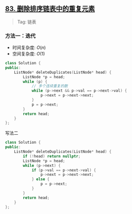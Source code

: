## [83. 删除排序链表中的重复元素](https://leetcode.cn/problems/remove-duplicates-from-sorted-list/description/)

> Tag: 链表

### 方法一：迭代
* 时间复杂度: ${O(n)}$
* 空间复杂度: ${O(1)}$
```cpp
class Solution {
public:
    ListNode* deleteDuplicates(ListNode* head) {
        ListNode *p = head;
        while (p) {
            // 多个连续重复的数
            while (p->next && p->val == p->next->val) {
                p->next = p->next->next;
            }
            p = p->next;
        }
        return head;
    }
};
```

写法二

```cpp
class Solution {
public:
    ListNode* deleteDuplicates(ListNode* head) {
        if (!head) return nullptr;
        ListNode *p = head;
        while (p->next) {
            if (p->val == p->next->val) {
                p->next = p->next->next;
            } else {
                p = p->next;
            }
        }
        return head;
    }
};
```